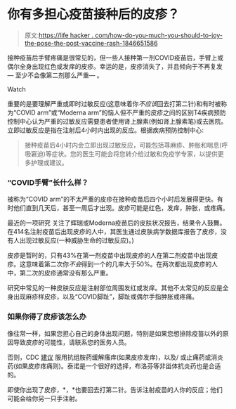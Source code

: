 # 你有多担心疫苗接种后的皮疹？

> 原文:[https://life hacker . com/how-do-you-much-you-should-to-joy-the-pose-the-post-vaccine-rash-1846651586](https://lifehacker.com/how-much-should-you-worry-about-that-post-vaccine-rash-1846651586)

接种疫苗后手臂疼痛是很常见的，但一些人接种第一剂COVID疫苗后，手臂上或偶尔全身出现红色或发痒的皮疹。幸运的是，皮疹消失了，并且倾向于不再复发 — 至少不会像第二剂那么严重— 。

Watch

重要的是要理解严重或即时过敏反应(这意味着你*不应该*回去打第二针)和有时被称为“COVID arm”或“Moderna arm”的恼人但不严重的皮疹之间的区别T4疾病预防控制中心认为严重的过敏反应需要患者使用肾上腺素(例如肾上腺素笔)或去医院。立即过敏反应是指在注射后4小时内出现的反应。根据疾病预防控制中心:

> 接种疫苗后4小时内会立即出现过敏反应，可能包括荨麻疹、肿胀和喘息(呼吸窘迫)等症状。您的医生可能会将您转介给过敏和免疫学专家，以提供更多护理或建议。

### “COVID手臂”长什么样？

被称为“COVID arm”的不太严重的皮疹在接种疫苗后四个小时后发展得更快。有时他们直到几天后，甚至一周后才出现。皮疹可能是红色，发痒，肿胀，或疼痛。

最近的一项研究 关注了辉瑞或Moderna疫苗后的皮肤状况报告，结果令人鼓舞。在414名注射疫苗后出现皮疹的人中，其医生通过皮肤病学数据库报告了皮疹，没有人出现过敏反应(一种威胁生命的过敏反应)。)

皮疹是暂时的，只有43%在第一剂疫苗中出现皮疹的人在第二剂疫苗中出现皮疹。这意味着第二次你*不会*得到一个的几率大于50%。在两次都出现皮疹的人中，第二次的皮疹通常没有那么严重。

研究中常见的一种皮肤反应是注射部位周围发红或发痒。其他不太常见的反应是全身出现麻疹样皮疹，以及“COVID脚趾”，脚趾或偶尔手指肿胀或疼痛。

### 如果你得了皮疹该怎么办

像往常一样，如果您担心自己的身体出现问题，特别是如果您想排除疫苗以外的原因导致皮疹的可能性，请联系您的医务人员。

否则，CDC [建议](https://www.cdc.gov/coronavirus/2019-ncov/vaccines/safety/allergic-reaction.html) 服用抗组胺药缓解瘙痒(如果皮疹发痒)，以及/ 或止痛药或消炎药(如果皮疹疼痛则)。泰诺是一个很好的选择，布洛芬等非甾体抗炎药也是合适的。

即使你出现了皮疹，*，*也要回去打第二针。告诉注射疫苗的人你的反应；他们可能会给你另一只手注射。